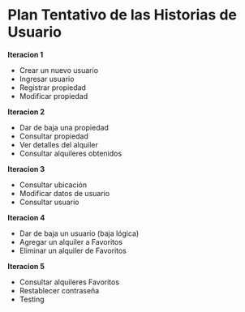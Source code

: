 # Plan Tentativo de las Historias de Usuario

**Iteracion 1**
- Crear un nuevo usuario
- Ingresar usuario
- Registrar propiedad
- Modificar propiedad

**Iteracion 2**
- Dar de baja una propiedad
- Consultar propiedad
- Ver detalles del alquiler
- Consultar alquileres obtenidos

**Iteracion 3**
- Consultar ubicación
- Modificar datos de usuario
- Consultar usuario

**Iteracion 4**
- Dar de baja un usuario (baja lógica)
- Agregar un alquiler a Favoritos
- Eliminar un alquiler de Favoritos

**Iteracion 5**
- Consultar alquileres Favoritos
- Restablecer contraseña
- Testing

